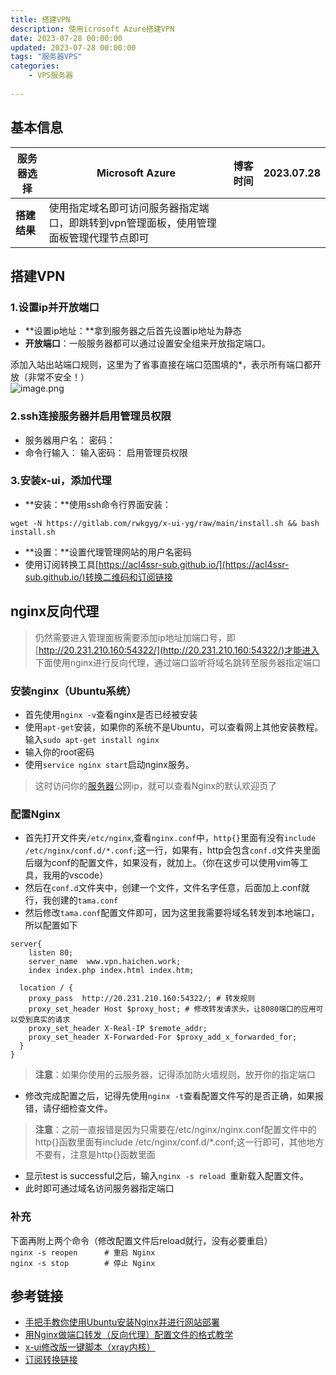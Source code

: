 ```yaml
---
title: 搭建VPN
description: 使用icrosoft Azure搭建VPN
date: 2023-07-28 00:00:00
updated: 2023-07-28 00:00:00
tags: "服务器VPS"
categories: 
    - VPS服务器
    
---
```


<a name="ILMNh"></a>
## 基本信息
| **服务器选择** | Microsoft Azure | **博客时间** | 2023.07.28 |
| --- | --- | --- | --- |
| **搭建结果** | 使用指定域名即可访问服务器指定端口，即跳转到vpn管理面板，使用管理面板管理代理节点即可 |  |  |

<a name="mnNTD"></a>
## 搭建VPN
<a name="YilGI"></a>
### 1.设置ip并开放端口

- **设置ip地址：**拿到服务器之后首先设置ip地址为静态
- **开放端口**：一般服务器都可以通过设置安全组来开放指定端口。

添加入站出站端口规则，这里为了省事直接在端口范围填的*，表示所有端口都开放（非常不安全！）<br />![image.png](img/搭建VPN/1.png)
<a name="KBvnw"></a>
### 2.ssh连接服务器并启用管理员权限

- 服务器用户名：  密码：
- 命令行输入： 输入密码： 启用管理员权限
<a name="ySxrr"></a>
### 3.安装x-ui，添加代理

- **安装：**使用ssh命令行界面安装：
```
wget -N https://gitlab.com/rwkgyg/x-ui-yg/raw/main/install.sh && bash install.sh
```

- **设置：**设置代理管理网站的用户名密码
- 使用订阅转换工具[https://acl4ssr-sub.github.io/](https://acl4ssr-sub.github.io/)转换二维码和订阅链接
<a name="lgqYM"></a>
## nginx反向代理
> 仍然需要进入管理面板需要添加ip地址加端口号，即[http://20.231.210.160:54322/](http://20.231.210.160:54322/)才能进入
> 下面使用nginx进行反向代理，通过端口监听将域名跳转至服务器指定端口

<a name="KKXGf"></a>
### 安装nginx（Ubuntu系统）

- 首先使用`nginx -v`查看nginx是否已经被安装
- 使用`apt-get`安装，如果你的系统不是Ubuntu，可以查看网上其他安装教程。输入`sudo apt-get install nginx`
- 输入你的root密码
- 使用`service nginx start`启动nginx服务。
> 这时访问你的[服务器](https://activity.huaweicloud.com/discount_area_v5/index.html?utm_source=hwc-csdn&utm_medium=share-op&utm_campaign=&utm_content=&utm_term=&utm_adplace=AdPlace070851)公网ip，就可以查看Nginx的默认欢迎页了

<a name="Jx3YS"></a>
### 配置Nginx

- 首先打开文件夹`/etc/nginx`,查看`nginx.conf`中，`http{}`里面有没有`include /etc/nginx/conf.d/*.conf;`这一行，如果有，http会包含`conf.d`文件夹里面后缀为conf的配置文件，如果没有，就加上。（你在这步可以使用vim等工具，我用的vscode）
- 然后在`conf.d`文件夹中，创建一个文件，文件名字任意，后面加上.conf就行，我创建的`tama.conf`
- 然后修改`tama.conf`配置文件即可，因为这里我需要将域名转发到本地端口，所以配置如下
```
server{
	listen 80;
	server_name  www.vpn.haichen.work;
	index index.php index.html index.htm;

  location / {
    proxy_pass  http://20.231.210.160:54322/; # 转发规则
    proxy_set_header Host $proxy_host; # 修改转发请求头，让8080端口的应用可以受到真实的请求
    proxy_set_header X-Real-IP $remote_addr;
    proxy_set_header X-Forwarded-For $proxy_add_x_forwarded_for;
  }
}
```

> **注意**：如果你使用的云服务器，记得添加防火墙规则，放开你的指定端口


- 修改完成配置之后，记得先使用`nginx -t`查看配置文件写的是否正确，如果报错，请仔细检查文件。

> **注意**：之前一直报错是因为只需要在/etc/nginx/nginx.conf配置文件中的http{}函数里面有include /etc/nginx/conf.d/*.conf;这一行即可，其他地方不要有，注意是http{}函数里面


- 显示test is successful之后，输入`nginx -s reload `重新载入配置文件。
- 此时即可通过域名访问服务器指定端口

<a name="aERrl"></a>
### 补充
下面再附上两个命令（修改配置文件后reload就行，没有必要重启）<br />`nginx -s reopen      # 重启 Nginx`<br />`nginx -s stop        # 停止 Nginx`
<a name="mTlRt"></a>
## 参考链接

- [手把手教你使用Ubuntu安装Nginx并进行网站部署](https://huaweicloud.csdn.net/635638b9d3efff3090b5b0fb.html?spm=1001.2101.3001.6650.5&utm_medium=distribute.pc_relevant.none-task-blog-2%7Edefault%7ECTRLIST%7Eactivity-5-125805069-blog-119998842.235%5Ev38%5Epc_relevant_sort_base2&depth_1-utm_source=distribute.pc_relevant.none-task-blog-2%7Edefault%7ECTRLIST%7Eactivity-5-125805069-blog-119998842.235%5Ev38%5Epc_relevant_sort_base2&utm_relevant_index=8)
- [用Nginx做端口转发（反向代理）配置文件的格式教学](https://zhuanlan.zhihu.com/p/108740468)
- [x-ui修改版一键脚本（xray内核）](https://github.com/yonggekkk/x-ui-yg)
- [订阅转换链接](https://github.com/acl4ssr-sub/acl4ssr-sub.github.io)
